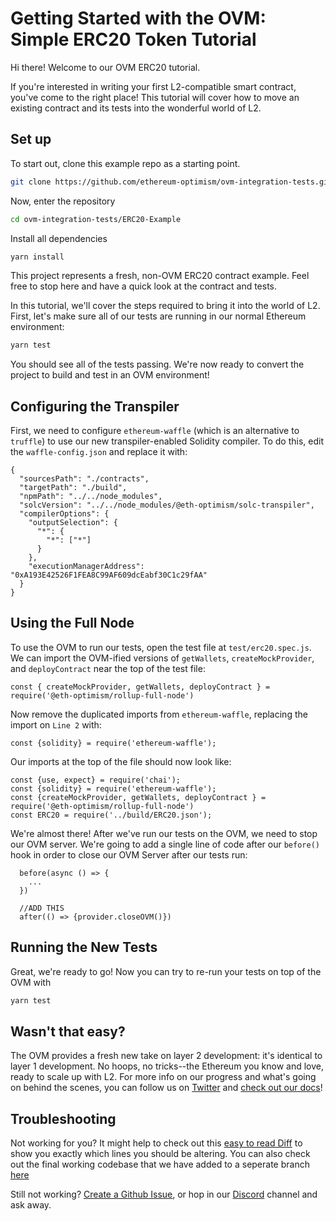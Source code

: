 # Getting Started with the OVM: Simple ERC20 Token Tutorial

Hi there! Welcome to our OVM ERC20 tutorial.

If you're interested in writing your first L2-compatible smart contract, you've come to the right place!  This tutorial will cover how to move an existing contract and its tests into the wonderful world of L2.

## Set up

To start out, clone this example repo as a starting point.

```bash
git clone https://github.com/ethereum-optimism/ovm-integration-tests.git
```
Now, enter the repository

```bash
cd ovm-integration-tests/ERC20-Example
```
Install all dependencies

```bash
yarn install
```

This project represents a fresh, non-OVM ERC20 contract example. Feel free to stop here and have a quick look at the contract and tests. 

In this tutorial, we'll cover the steps required to bring it into the world of L2. First, let's make sure all of our tests are running in our normal Ethereum environment: 

```bash
yarn test
```
You should see all of the tests passing. We're now ready to convert the project to build and test in an OVM environment!

## Configuring the Transpiler
First, we need to configure ``ethereum-waffle`` (which is an alternative to `truffle`) to use our new transpiler-enabled Solidity compiler.  To do this, edit the ``waffle-config.json`` and replace it with:

```json=
{
  "sourcesPath": "./contracts",
  "targetPath": "./build",
  "npmPath": "../../node_modules",
  "solcVersion": "../../node_modules/@eth-optimism/solc-transpiler",
  "compilerOptions": {
    "outputSelection": {
      "*": {
        "*": ["*"]
      }
    },
    "executionManagerAddress": "0xA193E42526F1FEA8C99AF609dcEabf30C1c29fAA"
  }
}
```
## Using the Full Node
To use the OVM to run our tests, open the test file at ``test/erc20.spec.js``. We can import the OVM-ified versions of `getWallets`, `createMockProvider`, and `deployContract` near the top of the test file:

```javascript=
const { createMockProvider, getWallets, deployContract } = require('@eth-optimism/rollup-full-node')
```

Now remove the duplicated imports from `ethereum-waffle`, replacing the import on `Line 2` with:

```javascript=
const {solidity} = require('ethereum-waffle');
```

Our imports at the top of the file should now look like: 

```javascript=
const {use, expect} = require('chai');
const {solidity} = require('ethereum-waffle');
const {createMockProvider, getWallets, deployContract } = require('@eth-optimism/rollup-full-node')
const ERC20 = require('../build/ERC20.json');
```


We're almost there!  After we've run our tests on the OVM, we need to stop our OVM server. We're going to add a single line of code after our `before()` hook in order to close our OVM Server after our tests run:

```javascript=
  before(async () => {
    ...
  })

  //ADD THIS
  after(() => {provider.closeOVM()}) 
```
## Running the New Tests
Great, we're ready to go!  Now you can try to re-run your tests on top of the OVM with

```bash
yarn test
```

## Wasn't that easy?
The OVM provides a fresh new take on layer 2 development: it's identical to layer 1 development.  No hoops, no tricks--the Ethereum you know and love, ready to scale up with L2.  For more info on our progress and what's going on behind the scenes, you can follow us on [Twitter](https://twitter.com/optimismPBC) and [check out our docs](https://docs.optimism.io)!

## Troubleshooting
Not working for you? It might help to check out this [easy to read Diff](https://i.imgur.com/DEU7wXC.png) to show you exactly which lines you should be altering. You can also check out the final working codebase that we have added to a seperate branch [here](https://github.com/ethereum-optimism/ERC20-Example/tree/final_result)

Still not working? [Create a Github Issue](https://github.com/ethereum-optimism/ERC20-Example/issues), or hop in our [Discord](https://discord.gg/cf4AErQ) channel and ask away.
